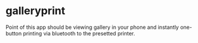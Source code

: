 # galleryprint
Point of this app should be viewing gallery in your phone and instantly one-button printing via bluetooth to the presetted printer.
